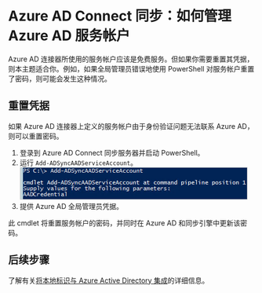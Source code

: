 <properties
	pageTitle="Azure AD Connect 同步：如何管理 Azure AD 服务帐户 | Azure"
	description="本主题介绍如何还原 Azure AD 服务帐户。"
	services="active-directory"
    keywords="如何重置 Azure AD Connect 同步连接器服务帐户的密码"
	documentationCenter=""
	authors="andkjell"
	manager="stevenpo"
	editor=""/>

<tags
	ms.service="active-directory"
	ms.date="06/10/2016"
	wacn.date="07/12/2016"/>

# Azure AD Connect 同步：如何管理 Azure AD 服务帐户

Azure AD 连接器所使用的服务帐户应该是免费服务。但如果你需要重置其凭据，则本主题适合你。例如，如果全局管理员错误地使用 PowerShell 对服务帐户重置了密码，则可能会发生这种情况。

## 重置凭据

如果 Azure AD 连接器上定义的服务帐户由于身份验证问题无法联系 Azure AD，则可以重置密码。

1. 登录到 Azure AD Connect 同步服务器并启动 PowerShell。
2. 运行 `Add-ADSyncAADServiceAccount`。  
![PowerShell cmdlet addadsyncaadserviceaccount](./media/active-directory-aadconnectsync-howto-azureadaccount/addadsyncaadserviceaccount.png)
3. 提供 Azure AD 全局管理员凭据。

此 cmdlet 将重置服务帐户的密码，并同时在 Azure AD 和同步引擎中更新该密码。

## 后续步骤
了解有关[将本地标识与 Azure Active Directory 集成](/documentation/articles/active-directory-aadconnect/)的详细信息。

<!---HONumber=Mooncake_0704_2016-->